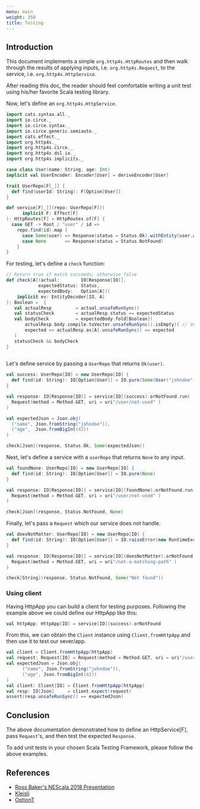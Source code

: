 ```yaml
---
menu: main
weight: 350
title: Testing
---
```


## Introduction

This document implements a simple `org.http4s.HttpRoutes` and then
walk through the results of applying inputs, i.e. `org.http4s.Request`, to the service, i.e. `org.http4s.HttpService`.

After reading this doc, the reader should feel comfortable writing a unit test using his/her favorite Scala testing library.

Now, let's define an `org.http4s.HttpService`.

```scala mdoc:silent
import cats.syntax.all._
import io.circe._
import io.circe.syntax._
import io.circe.generic.semiauto._
import cats.effect._
import org.http4s._
import org.http4s.circe._
import org.http4s.dsl.io._
import org.http4s.implicits._
```

```scala mdoc
case class User(name: String, age: Int) 
implicit val UserEncoder: Encoder[User] = deriveEncoder[User]

trait UserRepo[F[_]] {
  def find(userId: String): F[Option[User]]
}

def service[F[_]](repo: UserRepo[F])(
      implicit F: Effect[F]
): HttpRoutes[F] = HttpRoutes.of[F] {
  case GET -> Root / "user" / id =>
    repo.find(id).map {
      case Some(user) => Response(status = Status.Ok).withEntity(user.asJson)
      case None       => Response(status = Status.NotFound)
    }
}
```

For testing, let's define a `check` function:

```scala mdoc
// Return true if match succeeds; otherwise false
def check[A](actual:        IO[Response[IO]], 
            expectedStatus: Status, 
            expectedBody:   Option[A])(
    implicit ev: EntityDecoder[IO, A]
): Boolean =  {
   val actualResp         = actual.unsafeRunSync()
   val statusCheck        = actualResp.status == expectedStatus 
   val bodyCheck          = expectedBody.fold[Boolean](
       actualResp.body.compile.toVector.unsafeRunSync().isEmpty)( // Verify Response's body is empty.
       expected => actualResp.as[A].unsafeRunSync() == expected
   )
   statusCheck && bodyCheck   
}
 
```

Let's define service by passing a `UserRepo` that returns `Ok(user)`. 

```scala mdoc
val success: UserRepo[IO] = new UserRepo[IO] {
  def find(id: String): IO[Option[User]] = IO.pure(Some(User("johndoe", 42)))
}

val response: IO[Response[IO]] = service[IO](success).orNotFound.run(
  Request(method = Method.GET, uri = uri"/user/not-used" )
)

val expectedJson = Json.obj(
  ("name", Json.fromString("johndoe")),
  ("age",  Json.fromBigInt(42))
)

check[Json](response, Status.Ok, Some(expectedJson))
```

Next, let's define a service with a `userRepo` that returns `None` to any input.

```scala mdoc:nest
val foundNone: UserRepo[IO] = new UserRepo[IO] {
  def find(id: String): IO[Option[User]] = IO.pure(None)
} 

val response: IO[Response[IO]] = service[IO](foundNone).orNotFound.run(
  Request(method = Method.GET, uri = uri"/user/not-used" )
)

check[Json](response, Status.NotFound, None)
```

Finally, let's pass a `Request` which our service does not handle.  

```scala mdoc:nest
val doesNotMatter: UserRepo[IO] = new UserRepo[IO] {
  def find(id: String): IO[Option[User]] = IO.raiseError(new RuntimeException("Should not get called!"))
} 

val response: IO[Response[IO]] = service[IO](doesNotMatter).orNotFound.run(
  Request(method = Method.GET, uri = uri"/not-a-matching-path" )
)

check[String](response, Status.NotFound, Some("Not found"))
```

### Using client

Having HttpApp you can build a client for testing purposes. Following the example above we could define our HttpApp like this:
```scala mdoc:nest
val httpApp: HttpApp[IO] = service[IO](success).orNotFound
```
From this, we can obtain the `Client` instance using `Client.fromHttpApp` and then use it to test our sever/app.


```scala mdoc:nest
val client = Client.fromHttpApp(httpApp)
val request: Request[IO] = Request(method = Method.GET, uri = uri"/user/not-used")
val expectedJson = Json.obj(
      ("name", Json.fromString("johndoe")),
      ("age", Json.fromBigInt(42))
)
val client: Client[IO] = Client.fromHttpApp(httpApp)
val resp: IO[Json]     = client.expect(request)
assert(resp.unsafeRunSync() == expectedJson)
```





## Conclusion

The above documentation demonstrated how to define an HttpService[F], pass `Request`'s, and then 
test the expected `Response`.

To add unit tests in your chosen Scala Testing Framework, please follow the above examples.

## References

* [Ross Baker's NEScala 2018 Presentation](https://rossabaker.github.io/boston-http4s/#2)
* [Kleisli](https://typelevel.org/cats/datatypes/kleisli.html)
* [OptionT](https://typelevel.org/cats/datatypes/optiont.html)

